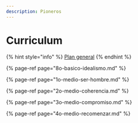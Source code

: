 ```yaml
---
description: Pioneros
---
```


# Curriculum

{% hint style="info" %}
[Plan general](http://pub.lucidpress.com/plano-pioneiros/#_0)
{% endhint %}

{% page-ref page="8o-basico-idealismo.md" %}

{% page-ref page="1o-medio-ser-hombre.md" %}

{% page-ref page="2o-medio-coherencia.md" %}

{% page-ref page="3o-medio-compromiso.md" %}

{% page-ref page="4o-medio-recomenzar.md" %}


